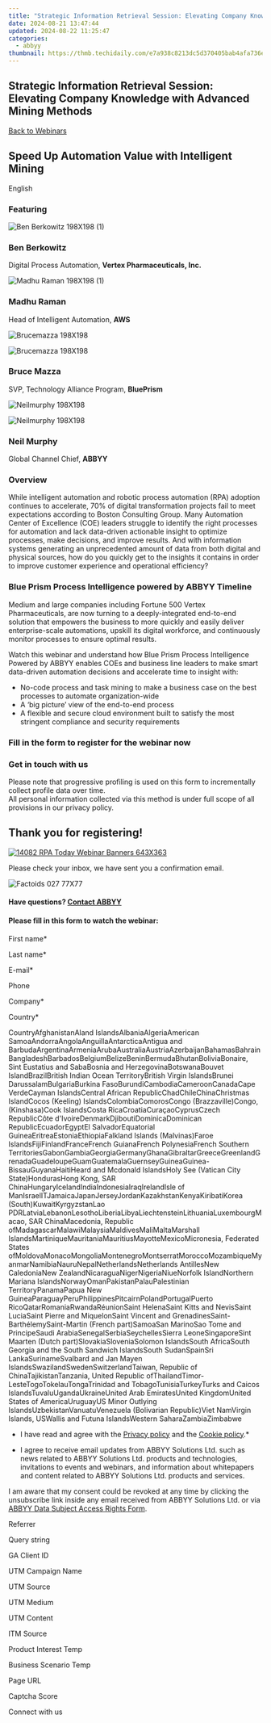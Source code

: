 ```yaml
---
title: "Strategic Information Retrieval Session: Elevating Company Knowledge with Advanced Mining Methods"
date: 2024-08-21 13:47:44
updated: 2024-08-22 11:25:47
categories:
  - abbyy
thumbnail: https://thmb.techidaily.com/e7a938c8213dc5d370405bab4afa736e010a188d2f4d2dd7c34adab834ad1c13.jpg
---
```


## Strategic Information Retrieval Session: Elevating Company Knowledge with Advanced Mining Methods

[Back to Webinars](https://tools.techidaily.com/abbyy/products/)

## Speed Up Automation Value with Intelligent Mining

English

### Featuring

![Ben Berkowitz 198X198 (1)](https://static4.abbyy.com/abbyycommedia/35531/ben-berkowitz-198x198.png)

### Ben Berkowitz

Digital Process Automation, **Vertex Pharmaceuticals, Inc.**

![Madhu Raman 198X198 (1)](https://static2.abbyy.com/abbyycommedia/35532/madhu-raman-198x198.png)

### Madhu Raman

Head of Intelligent Automation, **AWS**

![Brucemazza 198X198](https://static4.abbyy.com/abbyycommedia/33452/blueprism-logo-forcards.png) 

![Brucemazza 198X198](https://static4.abbyy.com/abbyycommedia/31900/brucemazza-198x198.png)

### Bruce Mazza

SVP, Technology Alliance Program, **BluePrism**

![Neilmurphy 198X198](https://static4.abbyy.com/abbyycommedia/25122/logo-2021-76x23.svg) 

![Neilmurphy 198X198](https://static4.abbyy.com/abbyycommedia/31956/neilmurphy-198x198.png)

### Neil Murphy

Global Channel Chief, **ABBYY**

### Overview

While intelligent automation and robotic process automation (RPA) adoption continues to accelerate, 70% of digital transformation projects fail to meet expectations according to Boston Consulting Group. Many Automation Center of Excellence (COE) leaders struggle to identify the right processes for automation and lack data-driven actionable insight to optimize processes, make decisions, and improve results. And with information systems generating an unprecedented amount of data from both digital and physical sources, how do you quickly get to the insights it contains in order to improve customer experience and operational efficiency?

### Blue Prism Process Intelligence powered by ABBYY Timeline

Medium and large companies including Fortune 500 Vertex Pharmaceuticals, are now turning to a deeply-integrated end-to-end solution that empowers the business to more quickly and easily deliver enterprise-scale automations, upskill its digital workforce, and continuously monitor processes to ensure optimal results.

Watch this webinar and understand how Blue Prism Process Intelligence Powered by ABBYY enables COEs and business line leaders to make smart data-driven automation decisions and accelerate time to insight with:

* No-code process and task mining to make a business case on the best processes to automate organization-wide
* A ‘big picture’ view of the end-to-end process
* A flexible and secure cloud environment built to satisfy the most stringent compliance and security requirements

### Fill in the form to register for the webinar now

### Get in touch with us

Please note that progressive profiling is used on this form to incrementally collect profile data over time.   
All personal information collected via this method is under full scope of all provisions in our privacy policy.

## Thank you for registering!

[![14082 RPA Today Webinar Banners 643X363](https://static3.abbyy.com/abbyycommedia/34995/14082-rpa-today-webinar-banners____643x363.png)](https://www.youtube.com/watch?v=bdEaNsqzyAk) 

Please check your inbox, we have sent you a confirmation email.

![Factoids 027 77X77](https://static4.abbyy.com/abbyycommedia/31652/factoids-027-77x77.svg)

#### Have questions? [Contact ABBYY](https://tools.techidaily.com/abbyy/products/)

#### Please fill in this form to watch the webinar:

First name\*

Last name\*

E-mail\*

Phone

Company\*

Сountry\*

СountryAfghanistanAland IslandsAlbaniaAlgeriaAmerican SamoaAndorraAngolaAnguillaAntarcticaAntigua and BarbudaArgentinaArmeniaArubaAustraliaAustriaAzerbaijanBahamasBahrainBangladeshBarbadosBelgiumBelizeBeninBermudaBhutanBoliviaBonaire, Sint Eustatius and SabaBosnia and HerzegovinaBotswanaBouvet IslandBrazilBritish Indian Ocean TerritoryBritish Virgin IslandsBrunei DarussalamBulgariaBurkina FasoBurundiCambodiaCameroonCanadaCape VerdeCayman IslandsCentral African RepublicChadChileChinaChristmas IslandCocos (Keeling) IslandsColombiaComorosCongo (Brazzaville)Congo, (Kinshasa)Cook IslandsCosta RicaCroatiaCuraçaoCyprusCzech RepublicCôte d'IvoireDenmarkDjiboutiDominicaDominican RepublicEcuadorEgyptEl SalvadorEquatorial GuineaEritreaEstoniaEthiopiaFalkland Islands (Malvinas)Faroe IslandsFijiFinlandFranceFrench GuianaFrench PolynesiaFrench Southern TerritoriesGabonGambiaGeorgiaGermanyGhanaGibraltarGreeceGreenlandGrenadaGuadeloupeGuamGuatemalaGuernseyGuineaGuinea-BissauGuyanaHaitiHeard and Mcdonald IslandsHoly See (Vatican City State)HondurasHong Kong, SAR ChinaHungaryIcelandIndiaIndonesiaIraqIrelandIsle of ManIsraelITJamaicaJapanJerseyJordanKazakhstanKenyaKiribatiKorea (South)KuwaitKyrgyzstanLao PDRLatviaLebanonLesothoLiberiaLibyaLiechtensteinLithuaniaLuxembourgMacao, SAR ChinaMacedonia, Republic ofMadagascarMalawiMalaysiaMaldivesMaliMaltaMarshall IslandsMartiniqueMauritaniaMauritiusMayotteMexicoMicronesia, Federated States ofMoldovaMonacoMongoliaMontenegroMontserratMoroccoMozambiqueMyanmarNamibiaNauruNepalNetherlandsNetherlands AntillesNew CaledoniaNew ZealandNicaraguaNigerNigeriaNiueNorfolk IslandNorthern Mariana IslandsNorwayOmanPakistanPalauPalestinian TerritoryPanamaPapua New GuineaParaguayPeruPhilippinesPitcairnPolandPortugalPuerto RicoQatarRomaniaRwandaRéunionSaint HelenaSaint Kitts and NevisSaint LuciaSaint Pierre and MiquelonSaint Vincent and GrenadinesSaint-BarthélemySaint-Martin (French part)SamoaSan MarinoSao Tome and PrincipeSaudi ArabiaSenegalSerbiaSeychellesSierra LeoneSingaporeSint Maarten (Dutch part)SlovakiaSloveniaSolomon IslandsSouth AfricaSouth Georgia and the South Sandwich IslandsSouth SudanSpainSri LankaSurinameSvalbard and Jan Mayen IslandsSwazilandSwedenSwitzerlandTaiwan, Republic of ChinaTajikistanTanzania, United Republic ofThailandTimor-LesteTogoTokelauTongaTrinidad and TobagoTunisiaTurkeyTurks and Caicos IslandsTuvaluUgandaUkraineUnited Arab EmiratesUnited KingdomUnited States of AmericaUruguayUS Minor Outlying IslandsUzbekistanVanuatuVenezuela (Bolivarian Republic)Viet NamVirgin Islands, USWallis and Futuna IslandsWestern SaharaZambiaZimbabwe

* I have read and agree with the [Privacy policy](https://tools.techidaily.com/abbyy/products/) and the [Cookie policy](https://tools.techidaily.com/abbyy/products/).\*

* I agree to receive email updates from ABBYY Solutions Ltd. such as news related to ABBYY Solutions Ltd. products and technologies, invitations to events and webinars, and information about whitepapers and content related to ABBYY Solutions Ltd. products and services.  
    
I am aware that my consent could be revoked at any time by clicking the unsubscribe link inside any email received from ABBYY Solutions Ltd. or via [ABBYY Data Subject Access Rights Form](https://tools.techidaily.com/abbyy/products/).

Referrer

Query string

GA Client ID

UTM Campaign Name

UTM Source

UTM Medium

UTM Content

ITM Source

Product Interest Temp

Business Scenario Temp

Page URL

Captcha Score

Connect with us

<ins class="adsbygoogle"
     style="display:block"
     data-ad-format="autorelaxed"
     data-ad-client="ca-pub-7571918770474297"
     data-ad-slot="1223367746"></ins>



<ins class="adsbygoogle"
     style="display:block"
     data-ad-client="ca-pub-7571918770474297"
     data-ad-slot="8358498916"
     data-ad-format="auto"
     data-full-width-responsive="true"></ins>
